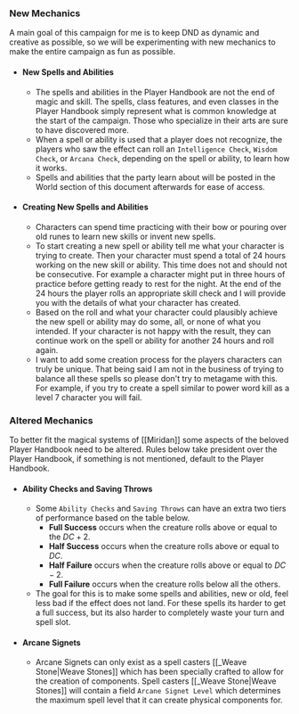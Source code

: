 ### New Mechanics
A main goal of this campaign for me is to keep DND as dynamic and creative as possible, so we will be experimenting with new mechanics to make the entire campaign as fun as possible.

- #### New Spells and Abilities
	- The spells and abilities in the Player Handbook are not the end of magic and skill. The spells, class features, and even classes in the Player Handbook simply represent what is common knowledge at the start of the campaign. Those who specialize in their arts are sure to have discovered more.
	- When a spell or ability is used that a player does not recognize, the players who saw the effect can roll an `Intelligence Check`, `Wisdom Check`, or `Arcana Check`, depending on the spell or ability, to learn how it works. 
	- Spells and abilities that the party learn about will be posted in the World section of this document afterwards for ease of access.
- #### Creating New Spells and Abilities
	- Characters can spend time practicing with their bow or pouring over old runes to learn new skills or invent new spells.
	- To start creating a new spell or ability tell me what your character is trying to create. Then your character must spend a total of 24 hours working on the new skill or ability. This time does not and should not be consecutive. For example a character might put in three hours of practice before getting ready to rest for the night. At the end of the 24 hours the player rolls an appropriate skill check and I will provide you with the details of what your character has created.
	- Based on the roll and what your character could plausibly achieve the new spell or ability may do some, all, or none of what you intended. If your character is not happy with the result,  they can continue work on the spell or ability for another 24 hours and roll again.
	- I want to add some creation process for the players characters can truly be unique. That being said I am not in the business of trying to balance all these spells so please don't try to metagame with this. For example, if you try to create a spell similar to power word kill as a level 7 character you will fail.

### Altered Mechanics
To better fit the magical systems of [[Miridan]] some aspects of the beloved Player Handbook need to be altered. Rules below take president over the Player Handbook, if something is not mentioned, default to the Player Handbook.

- #### Ability Checks and Saving Throws
	- Some `Ability Checks` and `Saving Throws` can have an extra two tiers of performance based on the table below.
		- **Full Success** occurs when the creature rolls above or equal to the $DC+2$.
		- **Half Success** occurs when the creature rolls above or equal to $DC$.
		- **Half Failure** occurs when the creature rolls above or equal to $DC-2$.
		- **Full Failure** occurs when the creature rolls below all the others.
	- The goal for this is to make some spells and abilities, new or old, feel less bad if the effect does not land. For these spells its harder to get a full success, but its also harder to completely waste your turn and spell slot.
- #### Arcane Signets
	- Arcane Signets can only exist as a spell casters [[_Weave Stone|Weave Stones]] which has been specially crafted to allow for the creation of components. Spell casters [[_Weave Stone|Weave Stones]] will contain a field `Arcane Signet Level` which determines the maximum spell level that it can create physical components for.